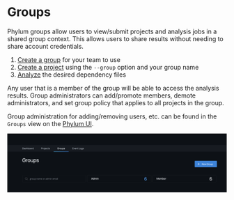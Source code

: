 # Groups

Phylum groups allow users to view/submit projects and analysis jobs in a shared group context. This allows users to share results without needing to share account credentials.

1. [Create a group](../cli/commands/phylum_group_create.md) for your team to use
2. [Create a project](../cli/commands/phylum_project_create.md) using the `--group` option and your group name
3. [Analyze](../cli/commands/phylum_analyze.md) the desired dependency files

Any user that is a member of the group will be able to access the analysis results. Group administrators can add/promote members, demote administrators, and set group policy that applies to all projects in the group.

Group administration for adding/removing users, etc. can be found in the `Groups` view on the [Phylum UI](https://app.phylum.io/auth/login).

![Groups](../../assets/groups.png)
